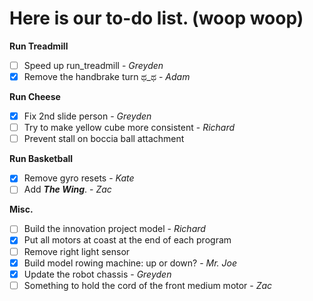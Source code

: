 # Here is our to-do list. (woop woop)

**Run Treadmill**
 - [ ] Speed up run_treadmill - _Greyden_
 - [x] Remove the handbrake turn ಥ_ಥ - _Adam_

**Run Cheese**
 - [x] Fix 2nd slide person - _Greyden_
 - [ ] Try to make yellow cube more consistent - _Richard_
 - [ ] Prevent stall on boccia ball attachment

**Run Basketball**
 - [x] Remove gyro resets - _Kate_
 - [ ] Add ***The Wing***. - _Zac_
 
**Misc.**
 - [ ] Build the innovation project model - _Richard_
 - [x] Put all motors at coast at the end of each program
 - [ ] Remove right light sensor
 - [x] Build model rowing machine: up or down? - _Mr. Joe_
 - [x] Update the robot chassis - _Greyden_
 - [ ] Something to hold the cord of the front medium motor - _Zac_
